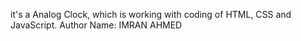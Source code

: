 it's a Analog Clock, which is working with coding of HTML, CSS and JavaScript.
Author Name: IMRAN AHMED

